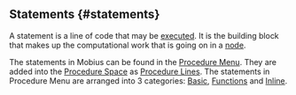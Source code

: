 ## Statements {#statements}

A statement is a line of code that may be [executed](../chapter_1_mobius_interface/execute.md). It is the building block that makes up the computational work that is going on in a [node](../chapter_1_mobius_interface/nodes.md). 

The statements in Mobius can be found in the [Procedure Menu](../chapter_1_mobius_interface/procedure_menu.md). They are added into the [Procedure Space](../chapter_1_mobius_interface/procedure_space.md) as [Procedure Lines](../chapter_1_mobius_interface/procedure_line.md). The statements in Procedure Menu are arranged into 3 categories: [Basic](Basic.md), [Functions](Functions.md) and [Inline](Inline.md).

